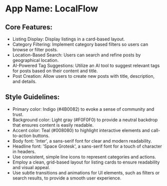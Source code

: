 # **App Name**: LocalFlow

## Core Features:

- Listing Display: Display listings in a card-based layout.
- Category Filtering: Implement category based filters so users can browse or filter posts.
- Location-Based Search: Users can search and refine posts by geographical location.
- AI-Powered Tag Suggestions: Utilize an AI tool to suggest relevant tags for posts based on their content and title.
- Post Creation: Allow users to create new posts with title, description, and details.

## Style Guidelines:

- Primary color: Indigo (#4B0082) to evoke a sense of community and trust.
- Background color: Light gray (#F0F0F0) to provide a neutral backdrop that ensures content is easily readable.
- Accent color: Teal (#008080) to highlight interactive elements and call-to-action buttons.
- Body font: 'Inter', a sans-serif font for clear and modern readability.
- Headline font: 'Space Grotesk', a sans-serif font for a touch of character in headers.
- Use consistent, simple line icons to represent categories and actions.
- Employ a clean, grid-based layout for listing cards to ensure readability and visual appeal.
- Use subtle transitions and animations for UI elements, such as filters or search results, to provide a smooth user experience.